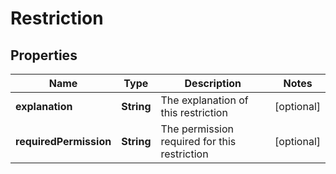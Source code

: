 # Restriction

## Properties
Name | Type | Description | Notes
------------ | ------------- | ------------- | -------------
**explanation** | **String** | The explanation of this restriction |  [optional]
**requiredPermission** | **String** | The permission required for this restriction |  [optional]
